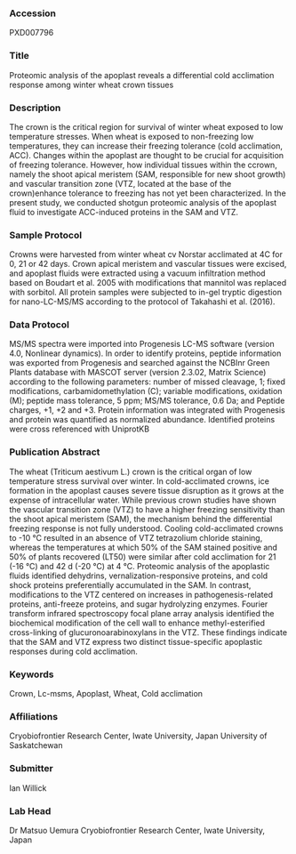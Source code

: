 ### Accession
PXD007796

### Title
Proteomic analysis of the apoplast reveals a differential cold acclimation response among winter wheat crown tissues

### Description
The crown is the critical region for survival of winter wheat exposed to low temperature stresses. When wheat is exposed to non-freezing low temperatures, they can increase their freezing tolerance (cold acclimation, ACC). Changes within the apoplast are thought to be crucial for acquisition of freezing tolerance. However, how individual tissues within the ccrown, namely the shoot apical meristem (SAM, responsible for new shoot growth) and vascular transition zone (VTZ, located at the base of the crown)enhance tolerance to freezing has not yet been characterized. In the present study, we conducted shotgun proteomic analysis of the apoplast fluid to investigate ACC-induced proteins in the SAM and VTZ.

### Sample Protocol
Crowns were harvested from winter wheat cv Norstar acclimated at 4C for 0, 21 or 42 days. Crown apical meristem and vascular tissues were excised, and apoplast fluids were extracted using a vacuum infiltration method based on Boudart et al. 2005 with modifications that mannitol was replaced with sorbitol. All protein samples were subjected to in-gel tryptic digestion for nano-LC-MS/MS according to the protocol of Takahashi et al. (2016).

### Data Protocol
MS/MS spectra were imported into Progenesis LC-MS software (version 4.0, Nonlinear dynamics). In order to identify proteins, peptide information was exported from Progenesis and searched against the NCBInr Green Plants database with MASCOT server (version 2.3.02, Matrix Science) according to the following parameters: number of missed cleavage, 1; fixed modifications, carbamidomethylation (C); variable modifications, oxidation (M); peptide mass tolerance, 5 ppm; MS/MS tolerance, 0.6 Da; and Peptide charges, +1, +2 and +3. Protein information was integrated with Progenesis and protein was quantified as normalized abundance. Identified proteins were cross referenced with UniprotKB

### Publication Abstract
The wheat (Triticum aestivum L.) crown is the critical organ of low temperature stress survival over winter. In cold-acclimated crowns, ice formation in the apoplast causes severe tissue disruption as it grows at the expense of intracellular water. While previous crown studies have shown the vascular transition zone (VTZ) to have a higher freezing sensitivity than the shoot apical meristem (SAM), the mechanism behind the differential freezing response is not fully understood. Cooling cold-acclimated crowns to -10 &#xb0;C resulted in an absence of VTZ tetrazolium chloride staining, whereas the temperatures at which 50% of the SAM stained positive and 50% of plants recovered (LT50) were similar after cold acclimation for 21 (-16 &#xb0;C) and 42 d (-20 &#xb0;C) at 4 &#xb0;C. Proteomic analysis of the apoplastic fluids identified dehydrins, vernalization-responsive proteins, and cold shock proteins preferentially accumulated in the SAM. In contrast, modifications to the VTZ centered on increases in pathogenesis-related proteins, anti-freeze proteins, and sugar hydrolyzing enzymes. Fourier transform infrared spectroscopy focal plane array analysis identified the biochemical modification of the cell wall to enhance methyl-esterified cross-linking of glucuronoarabinoxylans in the VTZ. These findings indicate that the SAM and VTZ express two distinct tissue-specific apoplastic responses during cold acclimation.

### Keywords
Crown, Lc-msms, Apoplast, Wheat, Cold acclimation

### Affiliations
Cryobiofrontier Research Center, Iwate University, Japan
University of Saskatchewan

### Submitter
Ian Willick

### Lab Head
Dr Matsuo Uemura
Cryobiofrontier Research Center, Iwate University, Japan



